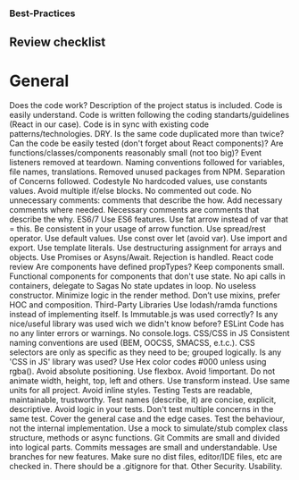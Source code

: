 ### Best-Practices
## Review checklist
#  General
Does the code work?
Description of the project status is included.
Code is easily understand.
Code is written following the coding standarts/guidelines (React in our case).
Code is in sync with existing code patterns/technologies.
DRY. Is the same code duplicated more than twice?
Can the code be easily tested (don't forget about React components)?
Are functions/classes/components reasonably small (not too big)?
Event listeners removed at teardown.
Naming conventions followed for variables, file names, translations.
Removed unused packages from NPM.
Separation of Concerns followed.
Codestyle
No hardcoded values, use constants values.
Avoid multiple if/else blocks.
No commented out code.
No unnecessary comments: comments that describe the how.
Add necessary comments where needed. Necessary comments are comments that describe the why.
ES6/7
Use ES6 features.
Use fat arrow instead of var that = this. Be consistent in your usage of arrow function.
Use spread/rest operator.
Use default values.
Use const over let (avoid var).
Use import and export.
Use template literals.
Use destructuring assignment for arrays and objects.
Use Promises or Asyns/Await. Rejection is handled.
React code review
Are components have defined propTypes?
Keep components small.
Functional components for components that don't use state.
No api calls in containers, delegate to Sagas
No state updates in loop.
No useless constructor.
Minimize logic in the render method.
Don’t use mixins, prefer HOC and composition.
Third-Party Libraries
Use lodash/ramda functions instead of implementing itself.
Is Immutable.js was used correctly?
Is any nice/useful library was used wich we didn't know before?
ESLint
Code has no any linter errors or warnings.
No console.logs.
CSS/CSS in JS
Consistent naming conventions are used (BEM, OOCSS, SMACSS, e.t.c.).
CSS selectors are only as specific as they need to be; grouped logically.
Is any 'CSS in JS' library was used?
Use Hex color codes #000 unless using rgba().
Avoid absolute positioning.
Use flexbox.
Avoid !important.
Do not animate width, height, top, left and others. Use transform instead.
Use same units for all project.
Avoid inline styles.
Testing
Tests are readable, maintainable, trustworthy.
Test names (describe, it) are concise, explicit, descriptive.
Avoid logic in your tests.
Don't test multiple concerns in the same test.
Cover the general case and the edge cases.
Test the behaviour, not the internal implementation.
Use a mock to simulate/stub complex class structure, methods or async functions.
Git
Commits are small and divided into logical parts.
Commits messages are small and understandable.
Use branches for new features.
Make sure no dist files, editor/IDE files, etc are checked in. There should be a .gitignore for that.
Other
Security.
Usability.

